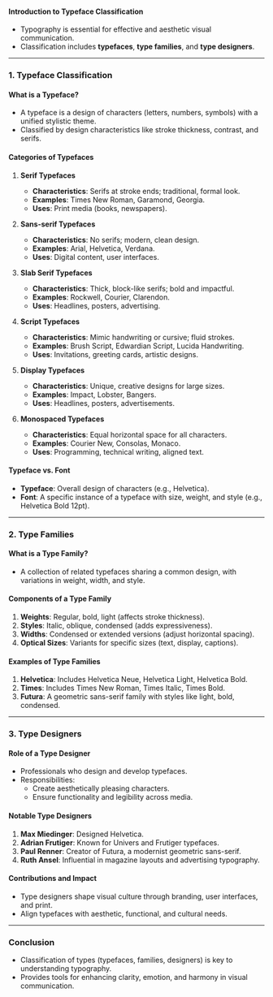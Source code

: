 

#### **Introduction to Typeface Classification**
- Typography is essential for effective and aesthetic visual communication.
- Classification includes **typefaces**, **type families**, and **type designers**.

---

### **1. Typeface Classification**  

#### **What is a Typeface?**
- A typeface is a design of characters (letters, numbers, symbols) with a unified stylistic theme.
- Classified by design characteristics like stroke thickness, contrast, and serifs.

#### **Categories of Typefaces**  
1. **Serif Typefaces**  
   - **Characteristics**: Serifs at stroke ends; traditional, formal look.  
   - **Examples**: Times New Roman, Garamond, Georgia.  
   - **Uses**: Print media (books, newspapers).

2. **Sans-serif Typefaces**  
   - **Characteristics**: No serifs; modern, clean design.  
   - **Examples**: Arial, Helvetica, Verdana.  
   - **Uses**: Digital content, user interfaces.  

3. **Slab Serif Typefaces**  
   - **Characteristics**: Thick, block-like serifs; bold and impactful.  
   - **Examples**: Rockwell, Courier, Clarendon.  
   - **Uses**: Headlines, posters, advertising.  

4. **Script Typefaces**  
   - **Characteristics**: Mimic handwriting or cursive; fluid strokes.  
   - **Examples**: Brush Script, Edwardian Script, Lucida Handwriting.  
   - **Uses**: Invitations, greeting cards, artistic designs.  

5. **Display Typefaces**  
   - **Characteristics**: Unique, creative designs for large sizes.  
   - **Examples**: Impact, Lobster, Bangers.  
   - **Uses**: Headlines, posters, advertisements.  

6. **Monospaced Typefaces**  
   - **Characteristics**: Equal horizontal space for all characters.  
   - **Examples**: Courier New, Consolas, Monaco.  
   - **Uses**: Programming, technical writing, aligned text.  

#### **Typeface vs. Font**  
- **Typeface**: Overall design of characters (e.g., Helvetica).  
- **Font**: A specific instance of a typeface with size, weight, and style (e.g., Helvetica Bold 12pt).

---

### **2. Type Families**  

#### **What is a Type Family?**
- A collection of related typefaces sharing a common design, with variations in weight, width, and style.

#### **Components of a Type Family**
1. **Weights**: Regular, bold, light (affects stroke thickness).  
2. **Styles**: Italic, oblique, condensed (adds expressiveness).  
3. **Widths**: Condensed or extended versions (adjust horizontal spacing).  
4. **Optical Sizes**: Variants for specific sizes (text, display, captions).  

#### **Examples of Type Families**
1. **Helvetica**: Includes Helvetica Neue, Helvetica Light, Helvetica Bold.  
2. **Times**: Includes Times New Roman, Times Italic, Times Bold.  
3. **Futura**: A geometric sans-serif family with styles like light, bold, condensed.

---

### **3. Type Designers**  

#### **Role of a Type Designer**
- Professionals who design and develop typefaces.
- Responsibilities:
  - Create aesthetically pleasing characters.
  - Ensure functionality and legibility across media.

#### **Notable Type Designers**
1. **Max Miedinger**: Designed Helvetica.  
2. **Adrian Frutiger**: Known for Univers and Frutiger typefaces.  
3. **Paul Renner**: Creator of Futura, a modernist geometric sans-serif.  
4. **Ruth Ansel**: Influential in magazine layouts and advertising typography.

#### **Contributions and Impact**
- Type designers shape visual culture through branding, user interfaces, and print.  
- Align typefaces with aesthetic, functional, and cultural needs.

---

### **Conclusion**
- Classification of types (typefaces, families, designers) is key to understanding typography.  
- Provides tools for enhancing clarity, emotion, and harmony in visual communication.  